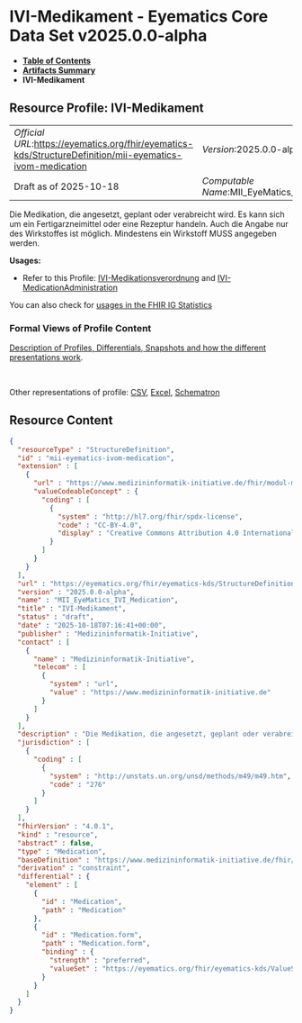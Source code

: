 # IVI-Medikament - Eyematics Core Data Set v2025.0.0-alpha

* [**Table of Contents**](toc.md)
* [**Artifacts Summary**](artifacts.md)
* **IVI-Medikament**

## Resource Profile: IVI-Medikament 

| | |
| :--- | :--- |
| *Official URL*:https://eyematics.org/fhir/eyematics-kds/StructureDefinition/mii-eyematics-ivom-medication | *Version*:2025.0.0-alpha |
| Draft as of 2025-10-18 | *Computable Name*:MII_EyeMatics_IVI_Medication |

 
Die Medikation, die angesetzt, geplant oder verabreicht wird. Es kann sich um ein Fertigarzneimittel oder eine Rezeptur handeln. Auch die Angabe nur des Wirkstoffes ist möglich. Mindestens ein Wirkstoff MUSS angegeben werden. 

**Usages:**

* Refer to this Profile: [IVI-Medikationsverordnung](StructureDefinition-mii-eyematics-ivi-medicationrequest.md) and [IVI-MedicationAdministration](StructureDefinition-mii-eyematics-ivom-medicationadministration.md)

You can also check for [usages in the FHIR IG Statistics](https://packages2.fhir.org/xig/eyematics-kerndatensatz|current/StructureDefinition/mii-eyematics-ivom-medication)

### Formal Views of Profile Content

 [Description of Profiles, Differentials, Snapshots and how the different presentations work](http://build.fhir.org/ig/FHIR/ig-guidance/readingIgs.html#structure-definitions). 

 

Other representations of profile: [CSV](StructureDefinition-mii-eyematics-ivom-medication.csv), [Excel](StructureDefinition-mii-eyematics-ivom-medication.xlsx), [Schematron](StructureDefinition-mii-eyematics-ivom-medication.sch) 



## Resource Content

```json
{
  "resourceType" : "StructureDefinition",
  "id" : "mii-eyematics-ivom-medication",
  "extension" : [
    {
      "url" : "https://www.medizininformatik-initiative.de/fhir/modul-meta/StructureDefinition/mii-ex-meta-license-codeable",
      "valueCodeableConcept" : {
        "coding" : [
          {
            "system" : "http://hl7.org/fhir/spdx-license",
            "code" : "CC-BY-4.0",
            "display" : "Creative Commons Attribution 4.0 International"
          }
        ]
      }
    }
  ],
  "url" : "https://eyematics.org/fhir/eyematics-kds/StructureDefinition/mii-eyematics-ivom-medication",
  "version" : "2025.0.0-alpha",
  "name" : "MII_EyeMatics_IVI_Medication",
  "title" : "IVI-Medikament",
  "status" : "draft",
  "date" : "2025-10-18T07:16:41+00:00",
  "publisher" : "Medizininformatik-Initiative",
  "contact" : [
    {
      "name" : "Medizininformatik-Initiative",
      "telecom" : [
        {
          "system" : "url",
          "value" : "https://www.medizininformatik-initiative.de"
        }
      ]
    }
  ],
  "description" : "Die Medikation, die angesetzt, geplant oder verabreicht wird. Es kann sich um ein Fertigarzneimittel oder eine Rezeptur handeln. Auch die Angabe nur des Wirkstoffes ist möglich. Mindestens ein Wirkstoff MUSS angegeben werden.",
  "jurisdiction" : [
    {
      "coding" : [
        {
          "system" : "http://unstats.un.org/unsd/methods/m49/m49.htm",
          "code" : "276"
        }
      ]
    }
  ],
  "fhirVersion" : "4.0.1",
  "kind" : "resource",
  "abstract" : false,
  "type" : "Medication",
  "baseDefinition" : "https://www.medizininformatik-initiative.de/fhir/core/modul-medikation/StructureDefinition/Medication",
  "derivation" : "constraint",
  "differential" : {
    "element" : [
      {
        "id" : "Medication",
        "path" : "Medication"
      },
      {
        "id" : "Medication.form",
        "path" : "Medication.form",
        "binding" : {
          "strength" : "preferred",
          "valueSet" : "https://eyematics.org/fhir/eyematics-kds/ValueSet/IVIMedicationForm"
        }
      }
    ]
  }
}

```
